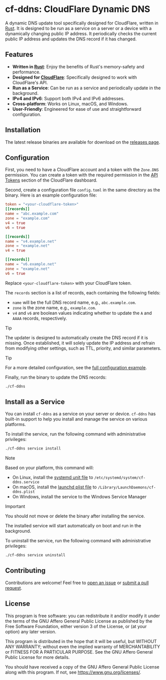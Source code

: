 # cf-ddns: CloudFlare Dynamic DNS

A dynamic DNS update tool specifically designed for CloudFlare, written in [Rust].
It is designed to be run as a
service on a server or a device with a dynamically changing public IP address.
It periodically checks the current public IP address and updates
the DNS record if it has changed.

[Rust]: https://www.rust-lang.org/

[CloudFlare]: https://www.cloudflare.com/

## Features

- **Written in [Rust]**: Enjoy the benefits of Rust's memory-safety and performance.
- **Designed for [CloudFlare]**: Specifically designed to work with CloudFlare's API.
- **Run as a Service**: Can be run as a service and periodically update in the background.
- **IPv4 and IPv6**: Support both IPv4 and IPv6 addresses.
- **Cross-platform**: Works on Linux, macOS, and Windows.
- **User-Friendly**: Engineered for ease of use and straightforward configuration.

## Installation

The latest release binaries are available for download on the [releases page].

[releases page]: https://github.com/unlimitedsola/cf-ddns/releases/latest

## Configuration

First, you need to have a CloudFlare account and a token with the `Zone.DNS` permission.
You can create a token with the required permission in the [API Tokens] section of the CloudFlare dashboard.

[API Tokens]: https://dash.cloudflare.com/profile/api-tokens

Second, create a configuration file `config.toml` in the same directory as the binary.
Here is an example configuration file:

```toml
token = "<your-cloudflare-token>"
[[records]]
name = "abc.example.com"
zone = "example.com"
v4 = true
v6 = true

[[records]]
name = "v4.example.net"
zone = "example.net"
v4 = true

[[records]]
name = "v6.example.net"
zone = "example.net"
v6 = true
```

Replace `<your-cloudflare-token>` with your CloudFlare token.

The `records` section is a list of records, each containing the following fields:

- `name` will be the full DNS record name, e.g., `abc.example.com`.
- `zone` is the zone name, e.g., `example.com`.
- `v4` and `v6` are boolean values indicating whether to update the `A` and `AAAA` records, respectively.

> [!TIP]
> The updater is designed to automatically create the DNS record if it is missing.
> Once established, it will solely update the IP address and refrain from
> modifying other settings, such as TTL, priority, and similar parameters.

> [!TIP]
> For a more detailed configuration, see the [full configuration example].

[full configuration example]: ./config.example.toml

Finally, run the binary to update the DNS records:

```sh
./cf-ddns
```

## Install as a Service

You can install `cf-ddns` as a service on your server or device.
`cf-ddns` has built-in support to help you install and manage the service on various platforms.

To install the service, run the following command with administrative privileges:

```sh
./cf-ddns service install
```

> [!NOTE]
> Based on your platform, this command will:
> - On Linux, install the [systemd unit file] to `/etc/systemd/system/cf-ddns.service`
> - On macOS, install the [launchd plist file] to `/Library/LaunchDaemons/cf-ddns.plist`
> - On Windows, install the service to the Windows Service Manager

[systemd unit file]: ./src/service/linux/systemd.service

[launchd plist file]: ./src/service/macos/launchd.plist

> [!IMPORTANT]
> You should not move or delete the binary after installing the service.

The installed service will start automatically on boot and run in the background.

To uninstall the service, run the following command with administrative privileges:

```sh
./cf-ddns service uninstall
```

## Contributing

Contributions are welcome! Feel free to [open an issue] or [submit a pull request].

[open an issue]: https://github.com/unlimitedsola/cf-ddns/issues

[submit a pull request]: https://github.com/unlimitedsola/cf-ddns/pulls

## License

This program is free software: you can redistribute it and/or modify it under the terms of
the GNU Affero General Public License as published by the Free Software Foundation,
either version 3 of the License, or (at your option) any later version.

This program is distributed in the hope that it will be useful, but WITHOUT ANY WARRANTY;
without even the implied warranty of MERCHANTABILITY or FITNESS FOR A PARTICULAR PURPOSE.
See the GNU Affero General Public License for more details.

You should have received a copy of the GNU Affero General Public License along with this program.
If not, see <https://www.gnu.org/licenses/>.
